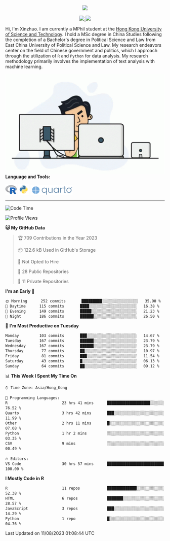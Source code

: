 <div align='center'>
<img src='https://readme-typing-svg.herokuapp.com?font=Lora&color=4d3900&center=true&lines=HKUST+Mphil+in+SOSC;Focus+on+China;Code+for+PoliSci'/>
</div>

<p align='center'>
 <a href='https://www.linkedin.com/in/xinzhuo-huang-5161011ba/' target='_blank'>
        <img src='https://img.shields.io/badge/linkedin%20-%230077B5.svg?&style=for-the-badge&logo=linkedin&logoColor=white'/>
    </a>
 <a href='https://twitter.com/HsinchoH' target='_blank'>
        <img src='https://img.shields.io/badge/Twitter-1DA1F2?style=for-the-badge&logo=twitter&logoColor=white'/>
    </a>
    </p>
    
Hi, I'm Xinzhuo. I am currently a MPhil student at the [Hong Kong University of Science and Technology](https://sosc.hkust.edu.hk/node/613). I hold a MSc degree in China Studies following the completion of a Bachelor's degree in Political Science and Law from East China University of Political Science and Law. My research endeavors center on the field of Chinese government and politics, which I approach through the utilization of `R` and `Python` for data analysis. My research methodology primarily involves the implementation of text analysis with machine learning.




<img align='right' src="https://github.com/xinzhuohkust/xinzhuohkust/blob/main/programmer.gif" width="590">



**Language and Tools:**  

<code><img height="36" src="https://raw.githubusercontent.com/github/explore/80688e429a7d4ef2fca1e82350fe8e3517d3494d/topics/r/r.png"></code>
<code><img height="36" src="https://raw.githubusercontent.com/github/explore/80688e429a7d4ef2fca1e82350fe8e3517d3494d/topics/python/python.png"></code>
<code><img height="32" src="https://github.com/quarto-dev/quarto-r/blob/main/man/figures/quarto.png"></code>

---
<!--START_SECTION:waka-->
![Code Time](http://img.shields.io/badge/Code%20Time-797%20hrs%2049%20mins-blue)

![Profile Views](http://img.shields.io/badge/Profile%20Views-24-blue)

**🐱 My GitHub Data** 

> 🏆 709 Contributions in the Year 2023
 > 
> 📦 122.6 kB Used in GitHub's Storage 
 > 
> 🚫 Not Opted to Hire
 > 
> 📜 28 Public Repositories 
 > 
> 🔑 11 Private Repositories  
 > 
**I'm an Early 🐤** 

```text
🌞 Morning      252 commits       █████████░░░░░░░░░░░░░░░░   35.90 % 
🌆 Daytime      115 commits       ████░░░░░░░░░░░░░░░░░░░░░   16.38 % 
🌃 Evening      149 commits       █████░░░░░░░░░░░░░░░░░░░░   21.23 % 
🌙 Night        186 commits       ██████░░░░░░░░░░░░░░░░░░░   26.50 % 

```
📅 **I'm Most Productive on Tuesday** 

```text
Monday         103 commits       ███░░░░░░░░░░░░░░░░░░░░░░   14.67 % 
Tuesday        167 commits       ██████░░░░░░░░░░░░░░░░░░░   23.79 % 
Wednesday      167 commits       ██████░░░░░░░░░░░░░░░░░░░   23.79 % 
Thursday        77 commits       ██░░░░░░░░░░░░░░░░░░░░░░░   10.97 % 
Friday          81 commits       ███░░░░░░░░░░░░░░░░░░░░░░   11.54 % 
Saturday        43 commits       █░░░░░░░░░░░░░░░░░░░░░░░░   06.13 % 
Sunday          64 commits       ██░░░░░░░░░░░░░░░░░░░░░░░   09.12 % 

```


📊 **This Week I Spent My Time On** 

```text
⌚︎ Time Zone: Asia/Hong_Kong

💬 Programming Languages: 
R                        23 hrs 41 mins      ███████████████████░░░░░░   76.52 % 
Quarto                   3 hrs 42 mins       ███░░░░░░░░░░░░░░░░░░░░░░   11.99 % 
Other                    2 hrs 11 mins       █░░░░░░░░░░░░░░░░░░░░░░░░   07.08 % 
Python                   1 hr 2 mins         ░░░░░░░░░░░░░░░░░░░░░░░░░   03.35 % 
CSV                      9 mins              ░░░░░░░░░░░░░░░░░░░░░░░░░   00.49 % 

🔥 Editors: 
VS Code                  30 hrs 57 mins      █████████████████████████   100.00 % 

```

**I Mostly Code in R** 

```text
R                        11 repos            █████████████░░░░░░░░░░░░   52.38 % 
HTML                     6 repos             ███████░░░░░░░░░░░░░░░░░░   28.57 % 
JavaScript               3 repos             ███░░░░░░░░░░░░░░░░░░░░░░   14.29 % 
Python                   1 repo              █░░░░░░░░░░░░░░░░░░░░░░░░   04.76 % 

```



 Last Updated on 11/08/2023 01:08:44 UTC
<!--END_SECTION:waka-->
    
    
    
    
    
    
    
    
